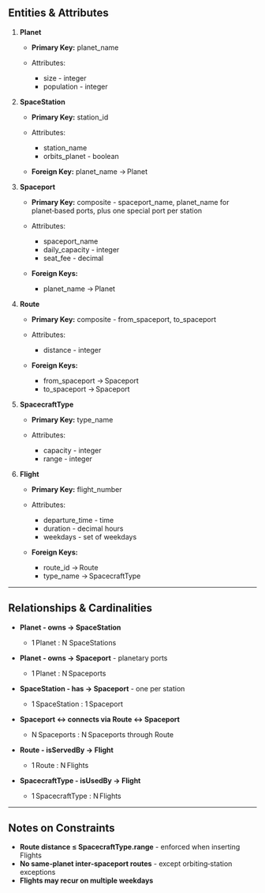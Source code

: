 ## Entities & Attributes

1. **Planet**

   * **Primary Key:** planet_name
   * Attributes:

     * size - integer
     * population - integer

2. **SpaceStation**

   * **Primary Key:** station_id
   * Attributes:

     * station_name
     * orbits_planet - boolean
   * **Foreign Key:** planet_name -> Planet

3. **Spaceport**

   * **Primary Key:** composite - spaceport_name, planet_name for planet‑based ports, plus one special port per station
   * Attributes:

     * spaceport_name
     * daily_capacity - integer
     * seat_fee - decimal
   * **Foreign Keys:**

     * planet_name -> Planet

4. **Route**

   * **Primary Key:** composite - from_spaceport, to_spaceport
   * Attributes:

     * distance - integer
   * **Foreign Keys:**

     * from_spaceport -> Spaceport
     * to_spaceport -> Spaceport

5. **SpacecraftType**

   * **Primary Key:** type_name
   * Attributes:

     * capacity - integer
     * range - integer

6. **Flight**

   * **Primary Key:** flight_number
   * Attributes:

     * departure_time - time
     * duration - decimal hours
     * weekdays - set of weekdays
   * **Foreign Keys:**

     * route_id -> Route
     * type_name -> SpacecraftType

---

## Relationships & Cardinalities

* **Planet - owns -> SpaceStation**

  * 1 Planet : N SpaceStations
* **Planet - owns -> Spaceport** - planetary ports

  * 1 Planet : N Spaceports
* **SpaceStation - has -> Spaceport** - one per station

  * 1 SpaceStation : 1 Spaceport
* **Spaceport <-> connects via Route <-> Spaceport**

  * N Spaceports : N Spaceports through Route
* **Route - isServedBy -> Flight**

  * 1 Route : N Flights
* **SpacecraftType - isUsedBy -> Flight**

  * 1 SpacecraftType : N Flights

---

## Notes on Constraints

* **Route distance $\leq$ SpacecraftType.range** - enforced when inserting Flights
* **No same‑planet inter‑spaceport routes** - except orbiting‑station exceptions
* **Flights may recur on multiple weekdays**
